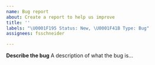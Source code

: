 ```yaml
---
name: Bug report
about: Create a report to help us improve
title: ''
labels: "\U0001F195 Status: New, \U0001F41B Type: Bug"
assignees: fsschneider

---
```


**Describe the bug**
A description of what the bug is...
